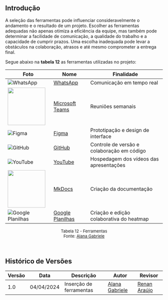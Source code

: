 ## Introdução

A seleção das ferramentas pode influenciar consideravelmente o andamento e o resultado de um projeto. Escolher as ferramentas adequadas não apenas otimiza a eficiência da equipe, mas também pode determinar a facilidade de comunicação, a qualidade do trabalho e a capacidade de cumprir prazos. Uma escolha inadequada pode levar a obstáculos na colaboração, atrasos e até mesmo comprometer a entrega final.

Segue abaixo na **tabela 12** as ferramentas utilizadas no projeto:

| Foto                                                                                                                                                                     | Nome                                                                    | Finalidade                                 |
| ------------------------------------------------------------------------------------------------------------------------------------------------------------------------ | ----------------------------------------------------------------------- | ------------------------------------------ |
| ![WhatsApp](https://img.shields.io/badge/WhatsApp-25D366?style=for-the-badge&logo=whatsapp&logoColor=white)                                                              | [WhatsApp](https://www.whatsapp.com/)                                   | Comunicação em tempo real                  |
| <img src="https://static.wixstatic.com/media/fffeb7_1fe7b9d7f11248f8a592fe28c9ea3710~mv2.png/v1/fill/w_956,h_250,al_c,lg_1,q_85,enc_auto/ms-teams-logo.png" width="120"> | [Microsoft Teams](https://www.microsoft.com/pt-br/microsoft-teams/free) | Reuniões semanais                          |
| ![Figma](https://img.shields.io/badge/figma-%23F24E1E.svg?style=for-the-badge&logo=figma&logoColor=white)                                                                | [Figma](https://www.figma.com/ui-design-tool/)                          | Prototipação e design de interface         |
| ![GitHub](https://img.shields.io/badge/github-%23121011.svg?style=for-the-badge&logo=github&logoColor=white)                                                             | [GitHub](https://github.com/)                                           | Controle de versão e colaboração em código |
| ![YouTube](https://img.shields.io/badge/YouTube-%23FF0000.svg?style=for-the-badge&logo=YouTube&logoColor=white)                                                          | [YouTube](https://www.youtube.com/)                                     | Hospedagem dos vídeos das apresentações    |
| <img src="https://www.fullstackpython.com/img/logos/mkdocs.jpg" width="120">                                                                                             | [MkDocs](https://www.fullstackpython.com/img/logos/mkdocs.jpg)          | Criação da documentação                    |
| ![Google Planilhas](https://img.shields.io/badge/Google%20Sheets-34A853.svg?style=for-the-badge&logo=Google-Sheets&logoColor=white)                                      | [Google Planilhas](https://docs.google.com/document/u/0/)               | Criação e edição colaborativa do heatmap   |

<font size="2"><p style="text-align: center">Tabela 12 - Ferramentas  <br> Fonte: [Alana Gabriele](https://github.com/alanagabriele)</p></font>

<br>

## Histórico de Versões

| Versão | Data       | Descrição                     | Autor                 | Revisor |
| ------ | ---------- | ----------------------------- | --------------------- | ------- |
| 1.0    | 04/04/2024 | Inserção de ferramentas       | [Alana Gabriele](https://github.com/alanagabriele) | [Renan Araújo](https://github.com/renantfm4)|
